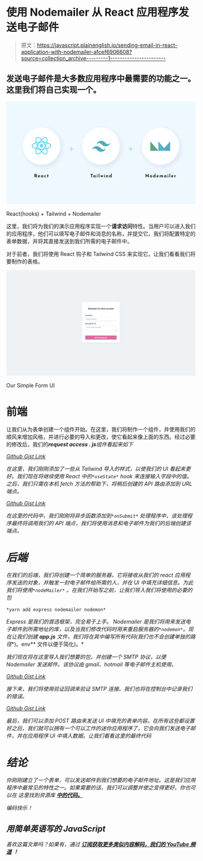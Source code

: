 # 使用 Nodemailer 从 React 应用程序发送电子邮件

> 原文：<https://javascript.plainenglish.io/sending-email-in-react-application-with-nodemailer-afcef6906608?source=collection_archive---------1----------------------->

## 发送电子邮件是大多数应用程序中最需要的功能之一。这里我们将自己实现一个。

![](img/b2c59ed22accf3500dcaf629e14c223d.png)

React(hooks) + Tailwind + Nodemailer

这里，我们将为我们的演示应用程序实现一个**请求访问**特性。当用户可以进入我们的应用程序，他们可以填写电子邮件和消息的名称，并提交它。我们将配置特定的表单数据，并将其直接发送到我们所需的电子邮件中。

对于前者，我们将使用 React 钩子和 Tailwind CSS 来实现它。让我们看看我们将要制作的表格。

![](img/ce09f115edce3abc550731f64c392adc.png)

Our Simple Form UI

# 前端

让我们从为表单创建一个组件开始。在这里，我们将制作一个组件，并使用我们的顺风来增加风格，并进行必要的导入和更改，使它看起来像上面的东西。经过必要的修改后，我们的***request access . js****组件看起来如下*

*[Github Gist Link](https://gist.github.com/ishan-me/093d892ba03df9324d21b2bd3ef49ba4)*

*在这里，我们刚刚添加了一些从 Tailwind 导入的样式，以使我们的 UI 看起来更好。我们现在将继续使用 React 中的`*useState*` *hook* 来连接输入字段中的值。之后，我们只需在本机 *fetch* 方法的帮助下，将稍后创建的 API 路由添加到 URL 端点。*

*[Github Gist Link](https://gist.github.com/ishan-me/4916569fa7041f613b8c0d8ed2e6f958)*

*在这里的代码中，我们刚刚将异步函数添加到`*onSubmit*` 处理程序中，该处理程序最终将调用我们的 API 端点，我们将使用消息和电子邮件为我们的后端创建该端点。*

# *后端*

*在我们的后端，我们将创建一个简单的服务器，它将接收从我们的 react 应用程序发送的对象，并触发一封电子邮件给所需的人，并在 UI 中填充详细信息。为此我们将使用`*nodeMailer*` *。在我们开始写之前，让我们导入我们将使用的必要的包**

```
*yarn add express nodemailer nodemon*
```

**Express* 是我们的首选框架，完全易于上手。 *Nodemailer* 是我们将用来发送电子邮件到所需地址的库，以及当我们修改代码时用来重启服务器的`*nodemon*`。现在让我们创建 ***app.js*** 文件，我们将在其中编写所有代码(我们也不会创建单独的路径**)。env** 文件以便于简化)。*

*我们现在将在这里导入我们想要的包，并创建一个 SMTP 协议，以便 Nodemailer 发送邮件。该协议由 gmail、hotmail 等电子邮件主机使用。*

*[Github Gist Link](https://gist.github.com/ishan-me/6902cb2a111a65e5e4a6076895308889)*

*接下来，我们将使用验证回调来验证 SMTP 连接。我们也将在控制台中记录我们的错误。*

*[Github Gist Link](https://gist.github.com/ishan-me/50a1df9c12bf070cb0d4ea748835ecaf)*

*最后，我们可以添加 POST 路由来发送 UI 中填充的表单内容。在所有这些都设置好之后，我们就可以拥有一个可以工作的迷你应用程序了，它会向我们发送电子邮件，并在应用程序 UI 中填入数据。让我们看看这里的最终代码*

# *结论*

*你刚刚建立了一个表单，可以发送邮件到我们想要的电子邮件地址。这是我们应用程序中最常见的特性之一。如果需要的话，我们可以调整并使之变得更好。你也可以在 这里找到资源库 [**中的代码。**](https://github.com/ishan-me/React_node_email)*

*编码快乐！*

## ***用简单英语写的 JavaScript***

*喜欢这篇文章吗？如果有，通过 [**订阅获取更多类似内容解码，我们的 YouTube 频道**](https://www.youtube.com/channel/UCtipWUghju290NWcn8jhyAw) **！***